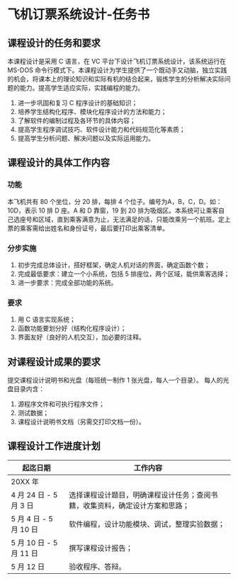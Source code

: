 # 飞机订票系统设计-任务书

## 课程设计的任务和要求
本课程设计是采用 C 语言，在 VC 平台下设计飞机订票系统设计，该系统运行在 MS-DOS 命令行模式下。本课程设计为学生提供了一个既动手又动脑，独立实践的机会，将课本上的理论知识和实际有机的结合起来，锻炼学生的分析解决实际问题的能力。提高学生适应实际，实践编程的能力。
1. 进一步巩固和复习 C 程序设计的基础知识；
2. 培养学生结构化程序、模块化程序设计的方法和能力；
3. 了解软件的编制过程及各环节的具体内容；
4. 提高学生程序调试技巧、软件设计能力和代码规范化等素质；
5. 提高学生分析问题、解决问题以及实际运用能力。

## 课程设计的具体工作内容
### 功能
本飞机共有 80 个坐位，分 20 排，每排 4 个位子。编号为A，B，C，D。如：10D，表示 10 排 D 座。A 和 D 靠窗，19 到 20 排为吸烟区。本系统可让乘客自己选座号和区域，直到乘客满意为止，无法满足的话，只能改乘另一个航班。定上票的乘客需给出姓名和身份证号，最后要打印出乘客清单。

### 分步实施
1. 初步完成总体设计，搭好框架，确定人机对话的界面，确定函数个数；       
2. 完成最低要求：建立一个小系统，包括 5 排座位，两个区域，能供乘客选择；       
3. 进一步要求：完成全部功能的系统。

### 要求
1. 用 C 语言实现系统； 
2. 函数功能要划分好（结构化程序设计）； 
3. 界面友好（良好的人机交互），加必要的注释。 

## 对课程设计成果的要求
提交课程设计说明书和光盘（每班统一制作 1 张光盘，每人一个目录）。
每人的光盘目录内含：
1. 源程序文件和可执行程序文件；
2. 测试数据；
3. 课程设计说明书文档（另需交打印文档一份）。

## 课程设计工作进度计划
| 起迄日期 | 工作内容 |
| --- | --- |
| 20XX 年 | |
| 4 月 24 日 - 5 月 3 日 | 选择课程设计题目，明确课程设计任务；查阅书籍，收集资料，确定设计方案和思路； |
| 5 月 4 日 - 5 月 10 日 | 软件编程，设计功能模块、调试，整理实验数据； |
| 5 月 10 日 - 5 月 11 日 | 撰写课程设计报告； |
| 5 月 12 日 | 验收程序、答辩。 |